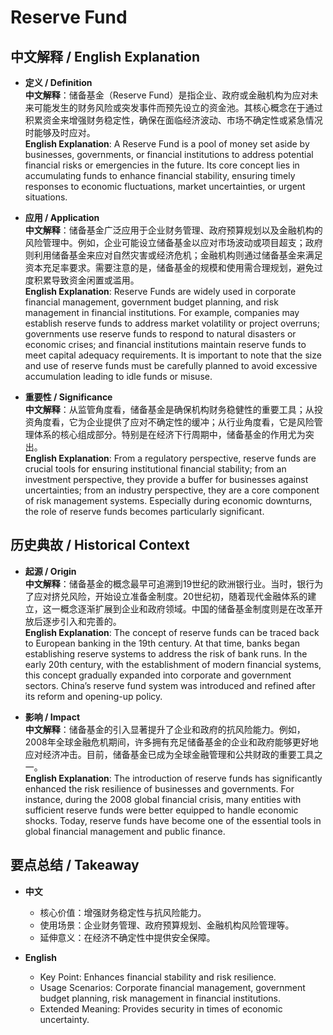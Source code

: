 # Reserve Fund

## 中文解释 / English Explanation

* **定义 / Definition**  
  **中文解释**：储备基金（Reserve Fund）是指企业、政府或金融机构为应对未来可能发生的财务风险或突发事件而预先设立的资金池。其核心概念在于通过积累资金来增强财务稳定性，确保在面临经济波动、市场不确定性或紧急情况时能够及时应对。  
  **English Explanation**: A Reserve Fund is a pool of money set aside by businesses, governments, or financial institutions to address potential financial risks or emergencies in the future. Its core concept lies in accumulating funds to enhance financial stability, ensuring timely responses to economic fluctuations, market uncertainties, or urgent situations.

* **应用 / Application**  
  **中文解释**：储备基金广泛应用于企业财务管理、政府预算规划以及金融机构的风险管理中。例如，企业可能设立储备基金以应对市场波动或项目超支；政府则利用储备基金来应对自然灾害或经济危机；金融机构则通过储备基金来满足资本充足率要求。需要注意的是，储备基金的规模和使用需合理规划，避免过度积累导致资金闲置或滥用。  
  **English Explanation**: Reserve Funds are widely used in corporate financial management, government budget planning, and risk management in financial institutions. For example, companies may establish reserve funds to address market volatility or project overruns; governments use reserve funds to respond to natural disasters or economic crises; and financial institutions maintain reserve funds to meet capital adequacy requirements. It is important to note that the size and use of reserve funds must be carefully planned to avoid excessive accumulation leading to idle funds or misuse.

* **重要性 / Significance**  
  **中文解释**：从监管角度看，储备基金是确保机构财务稳健性的重要工具；从投资角度看，它为企业提供了应对不确定性的缓冲；从行业角度看，它是风险管理体系的核心组成部分。特别是在经济下行周期中，储备基金的作用尤为突出。  
  **English Explanation**: From a regulatory perspective, reserve funds are crucial tools for ensuring institutional financial stability; from an investment perspective, they provide a buffer for businesses against uncertainties; from an industry perspective, they are a core component of risk management systems. Especially during economic downturns, the role of reserve funds becomes particularly significant.

## 历史典故 / Historical Context

* **起源 / Origin**  
  **中文解释**：储备基金的概念最早可追溯到19世纪的欧洲银行业。当时，银行为了应对挤兑风险，开始设立准备金制度。20世纪初，随着现代金融体系的建立，这一概念逐渐扩展到企业和政府领域。中国的储备基金制度则是在改革开放后逐步引入和完善的。  
  **English Explanation**: The concept of reserve funds can be traced back to European banking in the 19th century. At that time, banks began establishing reserve systems to address the risk of bank runs. In the early 20th century, with the establishment of modern financial systems, this concept gradually expanded into corporate and government sectors. China’s reserve fund system was introduced and refined after its reform and opening-up policy.

* **影响 / Impact**  
  **中文解释**：储备基金的引入显著提升了企业和政府的抗风险能力。例如，2008年全球金融危机期间，许多拥有充足储备基金的企业和政府能够更好地应对经济冲击。目前，储备基金已成为全球金融管理和公共财政的重要工具之一。  
  **English Explanation**: The introduction of reserve funds has significantly enhanced the risk resilience of businesses and governments. For instance, during the 2008 global financial crisis, many entities with sufficient reserve funds were better equipped to handle economic shocks. Today, reserve funds have become one of the essential tools in global financial management and public finance.

## 要点总结 / Takeaway

* **中文**  
  - 核心价值：增强财务稳定性与抗风险能力。  
  - 使用场景：企业财务管理、政府预算规划、金融机构风险管理等。  
  - 延伸意义：在经济不确定性中提供安全保障。

* **English**  
  - Key Point: Enhances financial stability and risk resilience.  
   - Usage Scenarios: Corporate financial management, government budget planning, risk management in financial institutions.  
   - Extended Meaning: Provides security in times of economic uncertainty.
